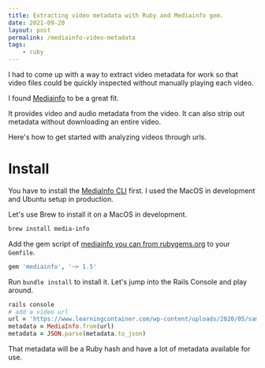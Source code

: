 ```yaml
---
title: Extracting video metadata with Ruby and Mediainfo gem.
date: 2021-09-20
layout: post
permalink: /mediainfo-video-metadata
tags: 
    - ruby
---
```


I had to come up with a way to extract video metadata for work so that video files could be quickly inspected without
manually playing each video.

I found [Mediainfo](https://github.com/greatseth/mediainfo) to be a great fit.

It provides video and audio metadata from the video. It can also strip out metadata without downloading an entire video.

Here's how to get started with analyzing videos through urls.

# Install
You have to install the [MediaInfo CLI](https://mediaarea.net/en/MediaInfo) first. I used the MacOS in development 
and Ubuntu setup in production.

Let's use Brew to install it on a MacOS in development.

```bash
brew install media-info
```

Add the gem script of [mediainfo you can from rubygems.org](https://rubygems.org/gems/mediainfo/versions/1.5.0) to 
your `Gemfile`.

```bash
gem 'mediainfo', '~> 1.5'
```

Run `bundle install` to install it. Let's jump into the Rails Console and play around.

```ruby
rails console
# add a video url
url = 'https://www.learningcontainer.com/wp-content/uploads/2020/05/sample-mp4-file.mp4'
metadata = MediaInfo.from(url)
metadata = JSON.parse(metadata.to_json)
```

That metadata will be a Ruby hash and have a lot of metadata available for use.